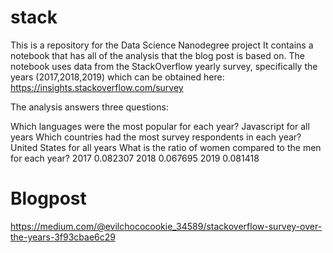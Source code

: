 # stack
This is a repository for the Data Science Nanodegree project
It contains a notebook that has all of the analysis that the blog post is based on. The notebook uses data from the StackOverflow yearly survey, specifically the years (2017,2018,2019) which can be obtained here: https://insights.stackoverflow.com/survey

The analysis answers three questions:


Which languages were the most popular for each year? Javascript for all years
Which countries had the most survey respondents in each year? United States for all years
 What is the ratio of women compared to the men for each year? 
 2017    0.082307
2018    0.067695
2019    0.081418
 
 
# Blogpost
https://medium.com/@evilchococookie_34589/stackoverflow-survey-over-the-years-3f93cbae6c29
